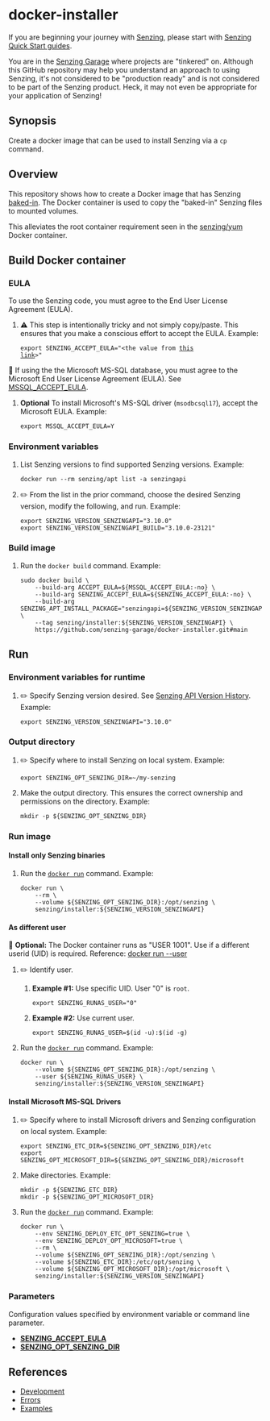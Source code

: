 # docker-installer

If you are beginning your journey with
[Senzing](https://senzing.com/),
please start with
[Senzing Quick Start guides](https://docs.senzing.com/quickstart/).

You are in the
[Senzing Garage](https://github.com/senzing-garage)
where projects are "tinkered" on.
Although this GitHub repository may help you understand an approach to using Senzing,
it's not considered to be "production ready" and is not considered to be part of the Senzing product.
Heck, it may not even be appropriate for your application of Senzing!

## Synopsis

Create a docker image that can be used to install Senzing via a `cp` command.

## Overview

This repository shows how to create a Docker image that has Senzing
[baked-in](https://github.com/senzing-garage/knowledge-base/blob/main/WHATIS/baked-in.md).
The Docker container is used to copy the "baked-in" Senzing files to mounted volumes.

This alleviates the root container requirement seen in the
[senzing/yum](https://github.com/senzing-garage/docker-yum) Docker container.

## Build Docker container

### EULA

To use the Senzing code, you must agree to the End User License Agreement (EULA).

1. :warning: This step is intentionally tricky and not simply copy/paste.
   This ensures that you make a conscious effort to accept the EULA.
   Example:

    <code>export SENZING_ACCEPT_EULA="&lt;the value from [this link](https://github.com/senzing-garage/knowledge-base/blob/main/lists/environment-variables.md#senzing_accept_eula)&gt;"</code>

:thinking: If using the the Microsoft MS-SQL database,
you must agree to the Microsoft End User License Agreement (EULA).
See [MSSQL_ACCEPT_EULA](https://github.com/senzing-garage/knowledge-base/blob/main/lists/environment-variables.md#mssql_accept_eula).

1. **Optional**
   To install Microsoft's MS-SQL driver (`msodbcsql17`),
   accept the Microsoft EULA.
   Example:

    ```console
    export MSSQL_ACCEPT_EULA=Y

    ```

### Environment variables

1. List Senzing versions to find supported Senzing versions.
   Example:

    ```console
    docker run --rm senzing/apt list -a senzingapi

    ```


1. :pencil2: From the list in the prior command, choose the desired Senzing version, modify the following, and run.
   Example:

    ```console
    export SENZING_VERSION_SENZINGAPI="3.10.0"
    export SENZING_VERSION_SENZINGAPI_BUILD="3.10.0-23121"

    ```

### Build image

1. Run the `docker build` command.
   Example:

    ```console
    sudo docker build \
        --build-arg ACCEPT_EULA=${MSSQL_ACCEPT_EULA:-no} \
        --build-arg SENZING_ACCEPT_EULA=${SENZING_ACCEPT_EULA:-no} \
        --build-arg SENZING_APT_INSTALL_PACKAGE="senzingapi=${SENZING_VERSION_SENZINGAPI_BUILD}" \
        --tag senzing/installer:${SENZING_VERSION_SENZINGAPI} \
        https://github.com/senzing-garage/docker-installer.git#main

    ```

## Run

### Environment variables for runtime

1. :pencil2: Specify Senzing version desired.
   See [Senzing API Version History](https://senzing.com/releases/).
   Example:

    ```console
    export SENZING_VERSION_SENZINGAPI="3.10.0"

    ```

### Output directory

1. :pencil2: Specify where to install Senzing on local system.
   Example:

    ```console
    export SENZING_OPT_SENZING_DIR=~/my-senzing

    ```

1. Make the output directory.
   This ensures the correct ownership and permissions on the directory.
   Example:

    ```console
    mkdir -p ${SENZING_OPT_SENZING_DIR}

    ```

### Run image

#### Install only Senzing binaries

1. Run the [`docker run`](https://docs.docker.com/engine/reference/commandline/run/) command.
   Example:

    ```console
    docker run \
        --rm \
        --volume ${SENZING_OPT_SENZING_DIR}:/opt/senzing \
        senzing/installer:${SENZING_VERSION_SENZINGAPI}

    ```

#### As different user

:thinking: **Optional:**  The Docker container runs as "USER 1001".
Use if a different userid (UID) is required.
Reference: [docker run --user](https://docs.docker.com/engine/reference/run/#user)

1. :pencil2: Identify user.
    1. **Example #1:** Use specific UID. User "0" is `root`.

        ```console
        export SENZING_RUNAS_USER="0"

        ```

    1. **Example #2:** Use current user.

        ```console
        export SENZING_RUNAS_USER=$(id -u):$(id -g)

        ```

1. Run the [`docker run`](https://docs.docker.com/engine/reference/commandline/run/) command.
   Example:

    ```console
    docker run \
        --volume ${SENZING_OPT_SENZING_DIR}:/opt/senzing \
        --user ${SENZING_RUNAS_USER} \
        senzing/installer:${SENZING_VERSION_SENZINGAPI}

    ```

#### Install Microsoft MS-SQL Drivers

1. :pencil2: Specify where to install Microsoft drivers and Senzing configuration on local system.
   Example:

    ```console
    export SENZING_ETC_DIR=${SENZING_OPT_SENZING_DIR}/etc
    export SENZING_OPT_MICROSOFT_DIR=${SENZING_OPT_SENZING_DIR}/microsoft

    ```

1. Make directories.
   Example:

    ```console
    mkdir -p ${SENZING_ETC_DIR}
    mkdir -p ${SENZING_OPT_MICROSOFT_DIR}

    ```

1. Run the [`docker run`](https://docs.docker.com/engine/reference/commandline/run/) command.
   Example:

    ```console
    docker run \
        --env SENZING_DEPLOY_ETC_OPT_SENZING=true \
        --env SENZING_DEPLOY_OPT_MICROSOFT=true \
        --rm \
        --volume ${SENZING_OPT_SENZING_DIR}:/opt/senzing \
        --volume ${SENZING_ETC_DIR}:/etc/opt/senzing \
        --volume ${SENZING_OPT_MICROSOFT_DIR}:/opt/microsoft \
        senzing/installer:${SENZING_VERSION_SENZINGAPI}

    ```

### Parameters

Configuration values specified by environment variable or command line parameter.

- **[SENZING_ACCEPT_EULA](https://github.com/senzing-garage/knowledge-base/blob/main/lists/environment-variables.md#senzing_accept_eula)**
- **[SENZING_OPT_SENZING_DIR](https://github.com/senzing-garage/knowledge-base/blob/main/lists/environment-variables.md#SENZING_OPT_SENZING_DIR)**

## References

- [Development](docs/development.md)
- [Errors](docs/errors.md)
- [Examples](docs/examples.md)
